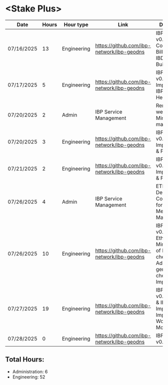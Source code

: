 # \<Stake Plus\>
| Date | Hours | Hour type | Link | Description | 
|---|---|---|---|---|
| 07/16/2025 | 13 | Engineering | https://github.com/ibp-network/ibp-geodns | IBP-GeoDNS v0.4 - IBP Collator (API & Billing PDFs), IBDash Initial Build |
| 07/17/2025 | 5 | Engineering | https://github.com/ibp-network/ibp-geodns | IBP-GeoDNS v0.4 - IBDash Improvements, IBPMonitor Healthchecks |
| 07/20/2025 | 2 | Admin | IBP Service Management | Removing westend, Minor member management |
| 07/20/2025 | 3 | Engineering | https://github.com/ibp-network/ibp-geodns | IBP-GeoDNS v0.4 - IBDash Improvements & Fixes |
| 07/21/2025 | 2 | Engineering | https://github.com/ibp-network/ibp-geodns | IBP-GeoDNS v0.4 - IBDash Improvements & Fixes |
| 07/26/2025 | 4 | Admin | IBP Service Management | ETH-RPC Deployment, Configuration for Revive, Member Management |
| 07/26/2025 | 10 | Engineering | https://github.com/ibp-network/ibp-geodns | IBP-GeoDNS v0.4 - Added EthRpc Check, Minor refactor of health checks, Added genesis check, IBDash Improvements |
| 07/27/2025 | 19 | Engineering | https://github.com/ibp-network/ibp-geodns | IBP-GeoDNS v0.4 - IBDash & IBPCollator Improvements, Implement Workers in Monitor |
| 07/28/2025 | 0 | Engineering | https://github.com/ibp-network/ibp-geodns | IBP-GeoDNS v0.4 -  |

## Total Hours:
- Administration: 6
- Engineering: 52
